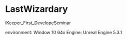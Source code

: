 # LastWizardary
iKeeper_First_DevelopeSeminar

environment: Window 10 64x 
Engine: Unreal Engine 5.3.1
